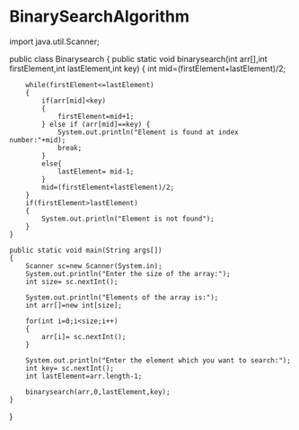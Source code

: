 # BinarySearchAlgorithm
import java.util.Scanner;

public class Binarysearch {
    public static void binarysearch(int arr[],int firstElement,int lastElement,int key)
    {
        int mid=(firstElement+lastElement)/2;

        while(firstElement<=lastElement)
        {
            if(arr[mid]<key)
            {
                firstElement=mid+1;
            } else if (arr[mid]==key) {
                System.out.println("Element is found at index number:"+mid);
                break;
            }
            else{
                lastElement= mid-1;
            }
            mid=(firstElement+lastElement)/2;
        }
        if(firstElement>lastElement)
        {
            System.out.println("Element is not found");
        }
    }

    public static void main(String args[])
    {
        Scanner sc=new Scanner(System.in);
        System.out.println("Enter the size of the array:");
        int size= sc.nextInt();

        System.out.println("Elements of the array is:");
        int arr[]=new int[size];

        for(int i=0;i<size;i++)
        {
            arr[i]= sc.nextInt();
        }

        System.out.println("Enter the element which you want to search:");
        int key= sc.nextInt();
        int lastElement=arr.length-1;

        binarysearch(arr,0,lastElement,key);
    }
}

